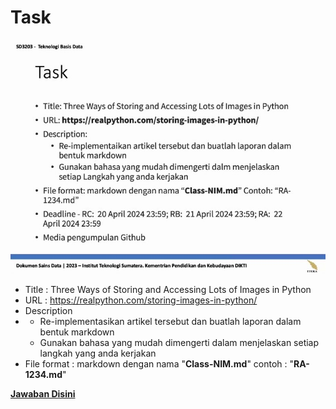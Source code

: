 # **Task**

![Alt Text](https://github.com/balqiszamzami/SD3203-Teknologi-Basis-Data/blob/main/tugas/Pertemuan9/Soal/taskweek9.jpg)

- Title : Three Ways of Storing and Accessing Lots of Images in Python
- URL : https://realpython.com/storing-images-in-python/
- Description
- - Re-implementasikan artikel tersebut dan buatlah laporan dalam bentuk markdown
  - Gunakan bahasa yang mudah dimengerti dalam menjelaskan setiap langkah yang anda kerjakan
- File format : markdown dengan nama "**Class-NIM.md**" contoh : "**RA-1234.md**"

[**Jawaban Disini**](https://github.com/balqiszamzami/SD3203-Teknologi-Basis-Data/tree/main/tugas/Pertemuan9/Jawaban)
